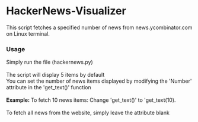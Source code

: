 # HackerNews-Visualizer
This script fetches a specified number of news from news.ycombinator.com on Linux terminal.

<h3> <b>Usage</b> </h3>
Simply run the file (hackernews.py) 
<br></br>
The script will display 5 items by default <br>
You can set the number of news items displayed by modifying the 'Number' attribute in the 'get_text()' function
<br></br>
<b> Example: </b>
To fetch 10 news items:
Change 'get_text()' to 'get_text(10).
<br></br>
To fetch all news from the website, simply leave the attribute blank
